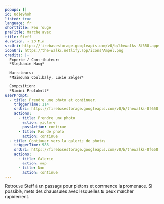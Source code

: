 ```yaml
---
popups: []
id: Udie9hoh
listed: true
language: fr
shortTitle: Feu rouge
preTitle: Marche avec
title: Steff
duration: ~ 20 Min
srcUri: https://firebasestorage.googleapis.com/v0/b/thewalks-8f658.appspot.com/o/mp3%2Fv0%2Ffr_Udie9hoh%2Ffr_Udie9hoh.mp3?alt=media&token=4351cec0-a0f2-4d46-a2c6-a0d9aaf62912
iconUri: https://the-walks.netlify.app/icons/Ampel.png
credits: |-
  Experte / Contributeur:
  *Stephanie Haug*

  Narrateurs:
  *Maïmouna Coulibaly, Lucie Zelger*

  Composition:
  *Rimini Protokoll*
userPrompt:
  - title: Prendre une photo et continuer.
    triggerTime: 114
    srcUri: https://firebasestorage.googleapis.com/v0/b/thewalks-8f658.appspot.com/o/mp3%2Fv0%2Ffr_Udie9hoh%2Ffr_Udie9hoh_loop_1.mp3?alt=media&token=9d6d2ecd-eb5a-4dcb-983c-bd0f2f5ae9b6
    actions:
      - title: Prendre une photo
        action: picture
        postAction: continue
      - title: Pas de photo
        action: continue
  - title: Continuer vers la galerie de photos
    triggerTime: 983
    srcUri: https://firebasestorage.googleapis.com/v0/b/thewalks-8f658.appspot.com/o/static%2Fmedias%2Fmulti_Zeubeel8_loop.mp3?alt=media&token=88349085-3303-48b9-bdc6-fd7b09519a26
    actions:
      - title: Galerie
        action: map
      - title: Non
        action: continue
---
```

Retrouve Steff à un passage pour piétons et commence la promenade. Si possible, mets des chaussures avec lesquelles tu peux marcher rapidement.
